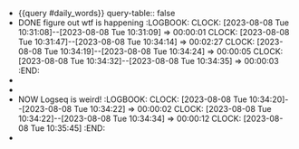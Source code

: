 - {{query #daily_words}}
  query-table:: false
- DONE figure out wtf is happening
  :LOGBOOK:
  CLOCK: [2023-08-08 Tue 10:31:08]--[2023-08-08 Tue 10:31:09] =>  00:00:01
  CLOCK: [2023-08-08 Tue 10:31:47]--[2023-08-08 Tue 10:34:14] =>  00:02:27
  CLOCK: [2023-08-08 Tue 10:34:19]--[2023-08-08 Tue 10:34:24] =>  00:00:05
  CLOCK: [2023-08-08 Tue 10:34:32]--[2023-08-08 Tue 10:34:35] =>  00:00:03
  :END:
-
-
- NOW Logseq is weird!
  :LOGBOOK:
  CLOCK: [2023-08-08 Tue 10:34:20]--[2023-08-08 Tue 10:34:22] =>  00:00:02
  CLOCK: [2023-08-08 Tue 10:34:22]--[2023-08-08 Tue 10:34:34] =>  00:00:12
  CLOCK: [2023-08-08 Tue 10:35:45]
  :END:
-
